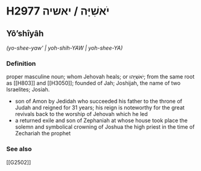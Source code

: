 # H2977 יֹאשִׁיָּה / יאשיה

## Yôʼshîyâh

_(yo-shee-yaw' | yoh-shih-YAW | yoh-shee-YA)_

### Definition

proper masculine noun; whom Jehovah heals; or יֹאשִׁיָּהוּ; from the same root as [[H803]] and [[H3050]]; founded of Jah; Joshijah, the name of two Israelites; Josiah.

- son of Amon by Jedidah who succeeded his father to the throne of Judah and reigned for 31 years; his reign is noteworthy for the great revivals back to the worship of Jehovah which he led
- a returned exile and son of Zephaniah at whose house took place the solemn and symbolical crowning of Joshua the high priest in the time of Zechariah the prophet
### See also

[[G2502]]

